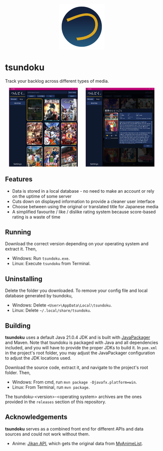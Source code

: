<p align="center">
    <img src="/src/main/resources/assets/github/tsundoku_icon_large.svg" width="150" height="150" alt="tsundoku icon"/>
</p>

# tsundoku

Track your backlog across different types of media.

<p style="display: flex; justify-content: space-around; align-items: center;">
   <img src="/src/main/resources/assets/github/01.png" width="45%">
   <img src="/src/main/resources/assets/github/02.png" width="45%">
</p>

## Features
* Data is stored in a local database - no need to make an account or rely on the uptime of some server
* Cuts down on displayed information to provide a cleaner user interface
* Choose between using the original or translated title for Japanese media
* A simplified favourite / like / dislike rating system because score-based rating is a waste of time


## Running
Download the correct version depending on your operating system and extract it. Then,
* Windows: Run `tsundoku.exe`.
* Linux: Execute `tsundoku` from Terminal.

## Uninstalling
Delete the folder you downloaded. To remove your config file and local database generated by tsundoku,
* Windows: Delete `<User>\AppData\Local\tsundoku`.
* Linux: Delete `~/.local/share/tsundoku`.

## Building
**tsundoku** uses a default Java 21.0.4 JDK and is built with [JavaPackager](https://github.com/fvarrui/JavaPackager) and Maven. Note that tsundoku is packaged with Java and all dependencies included, and you will have to provide the proper JDKs to build it. In `pom.xml` in the project's root folder, you may adjust the JavaPackager configuration to adjust the JDK locations used.

Download the source code, extract it, and navigate to the project's root folder. Then,
* Windows: From cmd, run `mvn package -Djavafx.platform=win`.
* Linux: From Terminal, run `mvn package`.

The tsundoku-\<version\>-\<operating system\> archives are the ones provided in the `releases` section of this repository.

## Acknowledgements
**tsundoku** serves as a combined front end for different APIs and data sources and could not work without them.
* Anime: [Jikan API](https://jikan.moe/), which gets the original data from [MyAnimeList](https://myanimelist.net/).